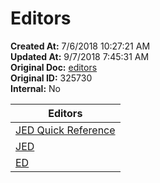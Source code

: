# Editors

**Created At:** 7/6/2018 10:27:21 AM  
**Updated At:** 9/7/2018 7:45:31 AM  
**Original Doc:** [editors](https://docs.jbase.com/46994-editor/editors)  
**Original ID:** 325730  
**Internal:** No  



| **Editors** |
| --- |
| [JED Quick Reference](325732-jed) | Basic commands for JED |
| [JED](./../jed) | Complete reference |
| [ED](./../ed) | The line editor. |

